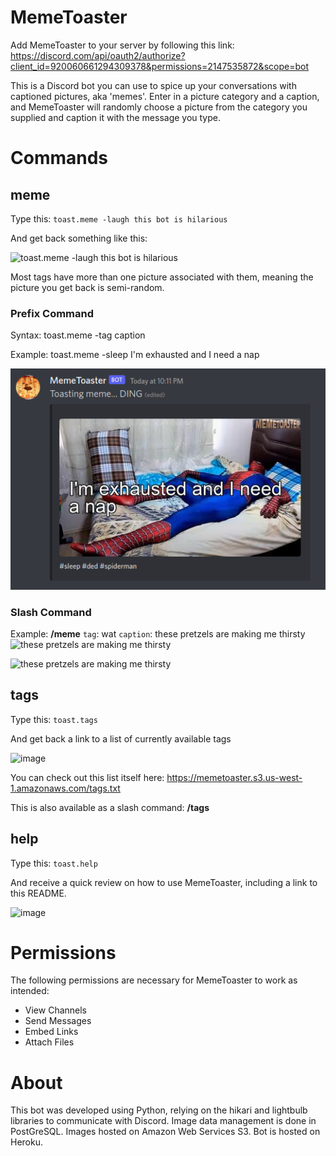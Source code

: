# MemeToaster

Add MemeToaster to your server by following this link:
https://discord.com/api/oauth2/authorize?client_id=920060661294309378&permissions=2147535872&scope=bot

This is a Discord bot you can use to spice up your conversations with captioned pictures, aka 'memes'. Enter in a picture category and a caption, and MemeToaster will randomly choose a picture from the category you supplied and caption it with the message you type.

# Commands
## meme
Type this: `toast.meme -laugh this bot is hilarious`

And get back something like this:

![toast.meme -laugh this bot is hilarious](https://user-images.githubusercontent.com/38412483/162673295-cb33065b-4a44-4f1d-baa1-e2663cc9a7ee.png)

Most tags have more than one picture associated with them, meaning the picture you get back is semi-random.

### Prefix Command
Syntax:
toast.meme -tag caption

Example:
toast.meme -sleep I'm exhausted and I need a nap

![toast.meme -sleep I'm exhausted and I need a nap](https://raw.githubusercontent.com/kfoster150/MemeToaster/master/data/images/README/sleep.png)

### Slash Command
Example:
**/meme** `tag`: wat `caption`: these pretzels are making me thirsty
![these pretzels are making me thirsty](https://user-images.githubusercontent.com/38412483/162673762-856eb151-ee4e-46dc-9df4-40b5bb8c11b4.png)

![these pretzels are making me thirsty](https://user-images.githubusercontent.com/38412483/162673884-e3db9dba-0ea3-4414-9316-f488f98f13b0.png)

## tags
Type this: `toast.tags`

And get back a link to a list of currently available tags

![image](https://user-images.githubusercontent.com/38412483/162674001-5585fab8-30c1-4b8c-898e-717a7342b961.png)

You can check out this list itself here: https://memetoaster.s3.us-west-1.amazonaws.com/tags.txt

This is also available as a slash command: **/tags**

## help
Type this: `toast.help`

And receive a quick review on how to use MemeToaster, including a link to this README.

![image](https://user-images.githubusercontent.com/38412483/162674057-7e30c461-c0ae-494a-9bb0-56857ebafe0b.png)

# Permissions
The following permissions are necessary for MemeToaster to work as intended:
- View Channels
- Send Messages
- Embed Links
- Attach Files

# About
This bot was developed using Python, relying on the hikari and lightbulb libraries to communicate with Discord. Image data management is done in PostGreSQL. Images hosted on Amazon Web Services S3. Bot is hosted on Heroku.
